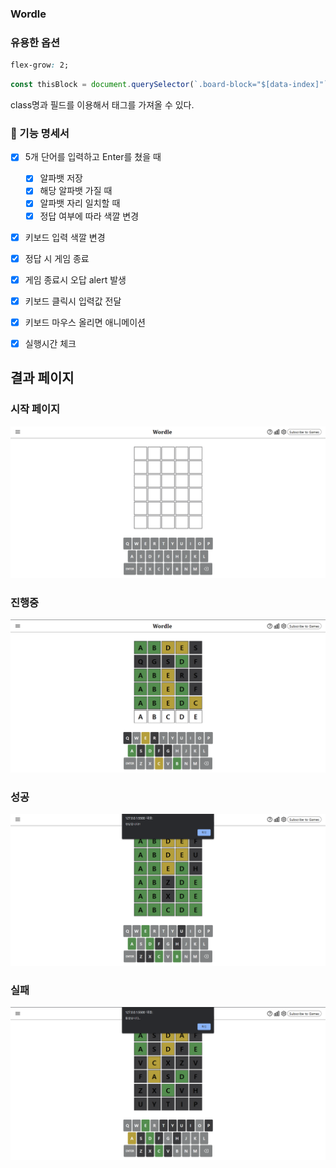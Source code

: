 ### Wordle

### 유용한 옵션

```css
flex-grow: 2;
```

```javascript
const thisBlock = document.querySelector(`.board-block="$[data-index]"`);
```

class명과 필드를 이용해서 태그를 가져올 수 있다.

### 📜 기능 명세서

- [x] 5개 단어를 입력하고 Enter를 쳤을 때

  - [x] 알파뱃 저장
  - [x] 해당 알파뱃 가질 때
  - [x] 알파뱃 자리 일치할 때
  - [x] 정답 여부에 따라 색깔 변경

- [x] 키보드 입력 색깔 변경
- [x] 정답 시 게임 종료
- [x] 게임 종료시 오답 alert 발생
- [x] 키보드 클릭시 입력값 전달
- [x] 키보드 마우스 올리면 애니메이션
- [x] 실행시간 체크

## 결과 페이지

### 시작 페이지

<img src="./images/wordle_start.png">

### 진행중

<img src="./images/wordle_playing.png">

### 성공

<img src="./images/wordle_success.png">

### 실패

<img src="./images/wordle_wrong.png">
